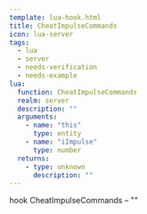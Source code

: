 ```yaml
---
template: lua-hook.html
title: CheatImpulseCommands
icon: lua-server
tags:
  - lua
  - server
  - needs-verification
  - needs-example
lua:
  function: CheatImpulseCommands
  realm: server
  description: ""
  arguments:
    - name: "this"
      type: entity
    - name: "iImpulse"
      type: number
  returns:
    - type: unknown
      description: ""
---
```


<div class="lua__search__keywords">
hook CheatImpulseCommands &#x2013; ""
</div>
